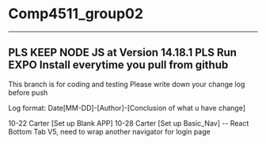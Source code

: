 # Comp4511_group02



------------------------------------------------------
PLS KEEP NODE JS at Version 14.18.1
PLS Run EXPO Install everytime you pull from github
------------------------------------------------------
This branch is for coding and testing
Please write down your change log before push

Log format: Date[MM-DD]-[Author]-[Conclusion of what u have change]

10-22 Carter [Set up Blank APP]
10-28 Carter [Set up Basic_Nav] -- React Bottom Tab V5, need to wrap another navigator for login page
